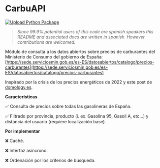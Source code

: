 # CarbuAPI

[![Upload Python Package](https://github.com/ldotlopez/carbuapi/actions/workflows/python-publish.yml/badge.svg)](https://github.com/ldotlopez/carbuapi/actions/workflows/python-publish.yml)

> _Since 99.9% potential users of this code are spanish speakers this README and associated docs are written in spanish. However contributions are welcomed._

Módulo de consulta a los datos abiertos sobre precios de carburantes del Ministerio de Consumo del gobierno de España: [https://sede.serviciosmin.gob.es/es-ES/datosabiertos/catalogo/precios-carburantes](https://sede.serviciosmin.gob.es/es-ES/datosabiertos/catalogo/precios-carburantes)

Inspirado por la crisis de los precios energéticos de 2022 y este post de [domology.es](https://domology.es/sensor-del-precio-de-la-gasolina-diesel-en-ha/).

**Características**

✅ Consulta de precios sobre todas las gasolineras de España.

✅ Filtrado por provincia, producto (i. ex. Gasolina 95, Gasoil A, etc…) y distancia del usuario (requiere localización base).

**Por implementar**

❌ Caché.

❌ Interfaz asíncrono.

❌ Ordenación por los criterios de búsqueda.



